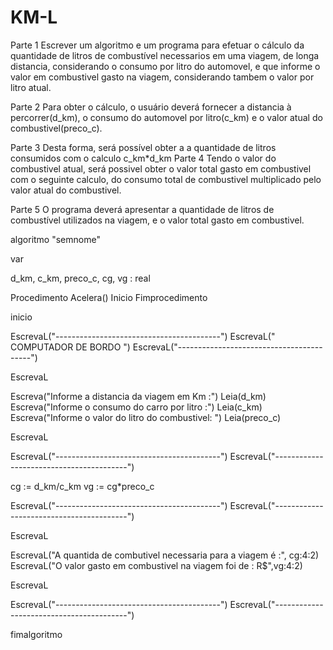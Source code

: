 # KM-L




Parte 1
Escrever um algoritmo e um programa para efetuar o cálculo da quantidade de litros de combustível necessarios em uma viagem, de longa distancia,
considerando o consumo por litro do automovel, e que informe o valor em combustivel gasto na viagem, considerando tambem o valor por litro atual.

Parte 2
Para obter o cálculo, o usuário deverá fornecer a distancia à percorrer(d_km), o consumo do automovel por litro(c_km) e o valor atual do combustivel(preco_c).

Parte 3
Desta forma, será possível obter a a quantidade de litros consumidos com o calculo c_km*d_km
Parte 4
Tendo o valor do combustivel atual, será possivel obter o valor total gasto em combustivel com o seguinte calculo, do consumo total de combustivel multiplicado pelo valor atual do combustivel.

Parte 5
O programa deverá apresentar a quantidade de litros de combustível utilizados na viagem, e o valor total gasto em combustivel.

algoritmo "semnome"

var

d_km, c_km, preco_c, cg, vg : real


Procedimento Acelera()
Inicio
Fimprocedimento

inicio

EscrevaL("-----------------------------------------")
EscrevaL("          COMPUTADOR DE BORDO            ")
EscrevaL("-----------------------------------------")


EscrevaL

Escreva("Informe a distancia da viagem em Km :")
Leia(d_km)
Escreva("Informe o consumo do carro por litro :")
Leia(c_km)
Escreva("Informe o valor do litro do combustivel: ")
Leia(preco_c)


EscrevaL

EscrevaL("-----------------------------------------")
EscrevaL("-----------------------------------------")

cg := d_km/c_km
vg := cg*preco_c

EscrevaL("-----------------------------------------")
EscrevaL("-----------------------------------------")

EscrevaL

EscrevaL("A quantida de combutivel necessaria para a viagem é :", cg:4:2)
EscrevaL("O valor gasto em combustivel na viagem foi de : R$",vg:4:2)

EscrevaL

EscrevaL("-----------------------------------------")
EscrevaL("-----------------------------------------")



fimalgoritmo


